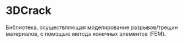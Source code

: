 # 3DCrack
Библиотека, осуществляющая моделирование разрывов/трещин материалов, с помощью метода конечных элементов (FEM).
